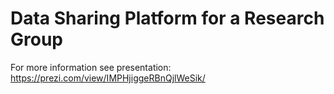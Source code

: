 # Data Sharing Platform for a Research Group

For more information see presentation: https://prezi.com/view/IMPHjiggeRBnQjlWeSik/
